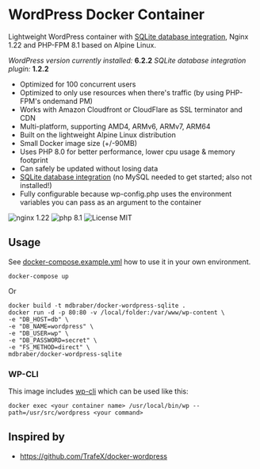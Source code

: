 
# WordPress Docker Container

Lightweight WordPress container with [SQLite database integration](https://github.com/WordPress/sqlite-database-integration), Nginx 1.22 and PHP-FPM 8.1 based on Alpine Linux.

_WordPress version currently installed:_ **6.2.2**
_SQLite database integration plugin:_ **1.2.2**

* Optimized for 100 concurrent users
* Optimized to only use resources when there's traffic (by using PHP-FPM's ondemand PM)
* Works with Amazon Cloudfront or CloudFlare as SSL terminator and CDN
* Multi-platform, supporting AMD4, ARMv6, ARMv7, ARM64
* Built on the lightweight Alpine Linux distribution
* Small Docker image size (+/-90MB)
* Uses PHP 8.0 for better performance, lower cpu usage & memory footprint
* Can safely be updated without losing data
* [SQLite database integration](https://github.com/WordPress/sqlite-database-integration) (no MySQL needed to get started; also not installed!)
* Fully configurable because wp-config.php uses the environment variables you can pass as an argument to the container


![nginx 1.22](https://img.shields.io/badge/nginx-1.22-brightgreen.svg)
![php 8.1](https://img.shields.io/badge/php-8.1-brightgreen.svg)
![License MIT](https://img.shields.io/badge/license-MIT-blue.svg)

## Usage
See [docker-compose.example.yml](https://github.com/mdbraber/docker-wordpress/blob/master/docker-compose.example.yml) how to use it in your own environment.

    docker-compose up

Or

    docker build -t mdbraber/docker-wordpress-sqlite .
    docker run -d -p 80:80 -v /local/folder:/var/www/wp-content \
    -e "DB_HOST=db" \
    -e "DB_NAME=wordpress" \
    -e "DB_USER=wp" \
    -e "DB_PASSWORD=secret" \
    -e "FS_METHOD=direct" \
    mdbraber/docker-wordpress-sqlite

### WP-CLI

This image includes [wp-cli](https://wp-cli.org/) which can be used like this:

    docker exec <your container name> /usr/local/bin/wp --path=/usr/src/wordpress <your command>


## Inspired by

* https://github.com/TrafeX/docker-wordpress

